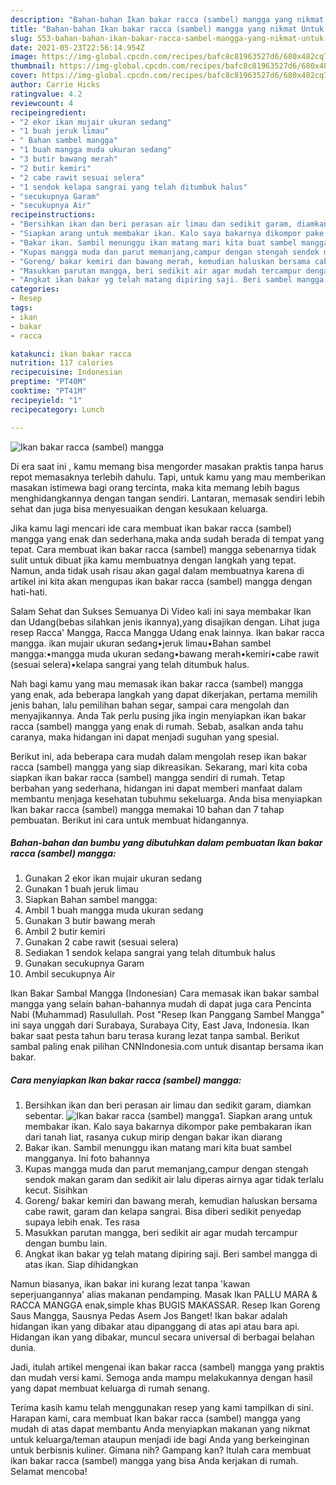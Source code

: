 ```yaml
---
description: "Bahan-bahan Ikan bakar racca (sambel) mangga yang nikmat Untuk Jualan"
title: "Bahan-bahan Ikan bakar racca (sambel) mangga yang nikmat Untuk Jualan"
slug: 553-bahan-bahan-ikan-bakar-racca-sambel-mangga-yang-nikmat-untuk-jualan
date: 2021-05-23T22:56:14.954Z
image: https://img-global.cpcdn.com/recipes/bafc8c81963527d6/680x482cq70/ikan-bakar-racca-sambel-mangga-foto-resep-utama.jpg
thumbnail: https://img-global.cpcdn.com/recipes/bafc8c81963527d6/680x482cq70/ikan-bakar-racca-sambel-mangga-foto-resep-utama.jpg
cover: https://img-global.cpcdn.com/recipes/bafc8c81963527d6/680x482cq70/ikan-bakar-racca-sambel-mangga-foto-resep-utama.jpg
author: Carrie Hicks
ratingvalue: 4.2
reviewcount: 4
recipeingredient:
- "2 ekor ikan mujair ukuran sedang"
- "1 buah jeruk limau"
- " Bahan sambel mangga"
- "1 buah mangga muda ukuran sedang"
- "3 butir bawang merah"
- "2 butir kemiri"
- "2 cabe rawit sesuai selera"
- "1 sendok kelapa sangrai yang telah ditumbuk halus"
- "secukupnya Garam"
- "secukupnya Air"
recipeinstructions:
- "Bersihkan ikan dan beri perasan air limau dan sedikit garam, diamkan sebentar."
- "Siapkan arang untuk membakar ikan. Kalo saya bakarnya dikompor pake pembakaran ikan dari tanah liat, rasanya cukup mirip dengan bakar ikan diarang"
- "Bakar ikan. Sambil menunggu ikan matang mari kita buat sambel mangganya. Ini foto bahannya"
- "Kupas mangga muda dan parut memanjang,campur dengan stengah sendok makan garam dan sedikit air lalu diperas airnya agar tidak terlalu kecut. Sisihkan"
- "Goreng/ bakar kemiri dan bawang merah, kemudian haluskan bersama cabe rawit, garam dan kelapa sangrai. Bisa diberi sedikit penyedap supaya lebih enak. Tes rasa"
- "Masukkan parutan mangga, beri sedikit air agar mudah tercampur dengan bumbu lain."
- "Angkat ikan bakar yg telah matang dipiring saji. Beri sambel mangga di atas ikan. Siap dihidangkan"
categories:
- Resep
tags:
- ikan
- bakar
- racca

katakunci: ikan bakar racca 
nutrition: 117 calories
recipecuisine: Indonesian
preptime: "PT40M"
cooktime: "PT41M"
recipeyield: "1"
recipecategory: Lunch

---
```



![Ikan bakar racca (sambel) mangga](https://img-global.cpcdn.com/recipes/bafc8c81963527d6/680x482cq70/ikan-bakar-racca-sambel-mangga-foto-resep-utama.jpg)

Di era  saat ini , kamu memang bisa mengorder masakan praktis tanpa harus repot memasaknya terlebih dahulu. Tapi, untuk kamu yang mau memberikan masakan istimewa bagi orang tercinta, maka kita memang lebih bagus menghidangkannya dengan tangan sendiri. Lantaran, memasak sendiri lebih sehat dan juga bisa menyesuaikan dengan kesukaan keluarga.

Jika kamu lagi mencari ide cara membuat ikan bakar racca (sambel) mangga yang enak dan sederhana,maka anda sudah berada di tempat yang tepat. Cara membuat ikan bakar racca (sambel) mangga  sebenarnya tidak sulit untuk dibuat jika kamu membuatnya dengan langkah yang tepat. Namun, anda tidak usah risau akan gagal dalam membuatnya 
karena di artikel ini kita akan mengupas ikan bakar racca (sambel) mangga dengan hati-hati.  

Salam Sehat dan Sukses Semuanya Di Video kali ini saya membakar Ikan dan Udang(bebas silahkan jenis ikannya),yang disajikan dengan. Lihat juga resep Racca&#39; Mangga, Racca Mangga Udang enak lainnya. Ikan bakar racca mangga. ikan mujair ukuran sedang•jeruk limau•Bahan sambel mangga:•mangga muda ukuran sedang•bawang merah•kemiri•cabe rawit (sesuai selera)•kelapa sangrai yang telah ditumbuk halus.

Nah bagi kamu yang mau memasak ikan bakar racca (sambel) mangga yang enak, ada beberapa langkah yang dapat dikerjakan, pertama memilih jenis bahan, lalu pemilihan bahan segar, sampai cara mengolah dan menyajikannya. Anda Tak perlu pusing jika ingin menyiapkan ikan bakar racca (sambel) mangga yang enak di rumah. Sebab, asalkan anda  tahu caranya, maka hidangan ini dapat menjadi suguhan yang spesial.

Berikut ini, ada beberapa cara mudah dalam mengolah resep ikan bakar racca (sambel) mangga yang siap dikreasikan. Sekarang, mari kita coba siapkan ikan bakar racca (sambel) mangga sendiri di rumah. Tetap berbahan yang sederhana, hidangan ini dapat memberi manfaat dalam membantu menjaga kesehatan tubuhmu sekeluarga. Anda bisa menyiapkan Ikan bakar racca (sambel) mangga memakai 10 bahan dan 7 tahap pembuatan. Berikut ini cara untuk membuat hidangannya.

<!--inarticleads1-->

##### Bahan-bahan dan bumbu yang dibutuhkan dalam pembuatan Ikan bakar racca (sambel) mangga:

1. Gunakan 2 ekor ikan mujair ukuran sedang
1. Gunakan 1 buah jeruk limau
1. Siapkan  Bahan sambel mangga:
1. Ambil 1 buah mangga muda ukuran sedang
1. Gunakan 3 butir bawang merah
1. Ambil 2 butir kemiri
1. Gunakan 2 cabe rawit (sesuai selera)
1. Sediakan 1 sendok kelapa sangrai yang telah ditumbuk halus
1. Gunakan secukupnya Garam
1. Ambil secukupnya Air


Ikan Bakar Sambal Mangga (Indonesian) Cara memasak ikan bakar sambal mangga yang selain bahan-bahannya mudah di dapat juga cara Pencinta Nabi (Muhammad) Rasulullah. Post &#34;Resep Ikan Panggang Sambel Mangga&#34; ini saya unggah dari Surabaya, Surabaya City, East Java, Indonesia. Ikan bakar saat pesta tahun baru terasa kurang lezat tanpa sambal. Berikut sambal paling enak pilihan CNNIndonesia.com untuk disantap bersama ikan bakar. 

<!--inarticleads2-->

##### Cara menyiapkan Ikan bakar racca (sambel) mangga:

1. Bersihkan ikan dan beri perasan air limau dan sedikit garam, diamkan sebentar.
<img src="https://img-global.cpcdn.com/steps/730ff6fa7d06f5d5/160x128cq70/ikan-bakar-racca-sambel-mangga-langkah-memasak-1-foto.jpg" alt="Ikan bakar racca (sambel) mangga">1. Siapkan arang untuk membakar ikan. Kalo saya bakarnya dikompor pake pembakaran ikan dari tanah liat, rasanya cukup mirip dengan bakar ikan diarang
1. Bakar ikan. Sambil menunggu ikan matang mari kita buat sambel mangganya. Ini foto bahannya
1. Kupas mangga muda dan parut memanjang,campur dengan stengah sendok makan garam dan sedikit air lalu diperas airnya agar tidak terlalu kecut. Sisihkan
1. Goreng/ bakar kemiri dan bawang merah, kemudian haluskan bersama cabe rawit, garam dan kelapa sangrai. Bisa diberi sedikit penyedap supaya lebih enak. Tes rasa
1. Masukkan parutan mangga, beri sedikit air agar mudah tercampur dengan bumbu lain.
1. Angkat ikan bakar yg telah matang dipiring saji. Beri sambel mangga di atas ikan. Siap dihidangkan


Namun biasanya, ikan bakar ini kurang lezat tanpa &#39;kawan seperjuangannya&#39; alias makanan pendamping. Masak Ikan PALLU MARA &amp; RACCA MANGGA enak,simple khas BUGIS MAKASSAR. Resep Ikan Goreng Saus Mangga, Sausnya Pedas Asem Jos Banget! Ikan bakar adalah hidangan ikan yang dibakar atau dipanggang di atas api atau bara api. Hidangan ikan yang dibakar, muncul secara universal di berbagai belahan dunia. 

Jadi, itulah artikel mengenai  ikan bakar racca (sambel) mangga  yang praktis dan mudah versi kami. Semoga anda mampu melakukannya dengan hasil yang dapat membuat keluarga di rumah senang. 

Terima kasih kamu telah menggunakan resep yang kami tampilkan di sini. Harapan kami, cara membuat  Ikan bakar racca (sambel) mangga yang mudah di atas dapat membantu Anda menyiapkan makanan yang nikmat untuk keluarga/teman ataupun menjadi ide bagi Anda yang berkeinginan untuk berbisnis kuliner. Gimana nih? Gampang kan? Itulah cara membuat ikan bakar racca (sambel) mangga yang bisa Anda kerjakan di rumah. Selamat mencoba!

